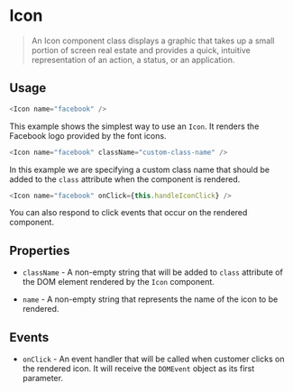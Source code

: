 # Icon

> An Icon component class displays a graphic that takes up a small portion of screen real estate and provides a quick, intuitive representation of an action, a status, or an application.

## Usage

```js
<Icon name="facebook" />
```

This example shows the simplest way to use an `Icon`. It renders the Facebook logo provided by the font icons.

```js
<Icon name="facebook" className="custom-class-name" />
```

In this example we are specifying a custom class name that should be added to the `class` attribute when the component is rendered.

```js
<Icon name="facebook" onClick={this.handleIconClick} />
```

You can also respond to click events that occur on the rendered component.

## Properties

- `className` - A non-empty string that will be added to `class` attribute of the DOM element rendered by the `Icon` component.

- `name` - A non-empty string that represents the name of the icon to be rendered.

## Events

- `onClick` - An event handler that will be called when customer clicks on the rendered icon. It will receive the `DOMEvent` object as its first parameter.
